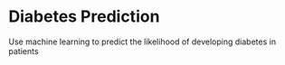 # Diabetes Prediction

Use machine learning to predict the likelihood of developing diabetes in patients